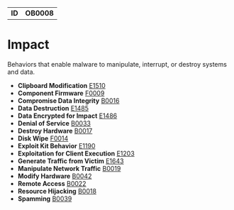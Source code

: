 |||
|---|---|
|**ID**|**OB0008**|


# Impact #
Behaviors that enable malware to manipulate, interrupt, or destroy systems and data. 

* **Clipboard Modification** [E1510](../impact/clipboard-mod.md)
* **Component Firmware** [F0009](../persistence/component-firmware.md)
* **Compromise Data Integrity** [B0016](../impact/compromise-data.md)
* **Data Destruction** [E1485](../impact/data-destruction.md)
* **Data Encrypted for Impact** [E1486](../impact/encrypt-impact.md)
* **Denial of Service** [B0033](../impact/denial-of-service.md)
* **Destroy Hardware** [B0017](../impact/destroy-hardware.md)
* **Disk Wipe** [F0014](../impact/disk-wipe.md)
* **Exploit Kit Behavior** [E1190](../impact/exploit-kit-behavior.md)
* **Exploitation for Client Execution** [E1203](../execution/exploit-software.md)
* **Generate Traffic from Victim** [E1643](../impact/generate-traffic-from-victim.md)
* **Manipulate Network Traffic** [B0019](../impact/manipulate-network-traffic.md)
* **Modify Hardware** [B0042](../impact/modify-hardware.md)	
* **Remote Access** [B0022](../impact/remote-access.md)
* **Resource Hijacking** [B0018](../impact/hijack-sys-resources.md)
* **Spamming** [B0039](../impact/spamming.md)
